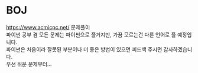 # BOJ
https://www.acmicpc.net/ 문제풀이  
파이썬 공부 겸 모든 문제는 파이썬으로 풀거지만, 가끔 모르는건 다른 언어로 풀 예정입니다.  
파이썬은 처음이라 잘못된 부분이나 더 좋은 방법이 있으면 피드백 주시면 감사하겠습니다.  
우선 쉬운 문제부터...
